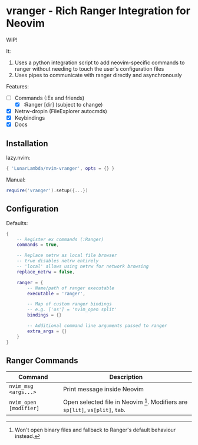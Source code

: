 # vranger - Rich Ranger Integration for Neovim

WIP!

It:

1. Uses a python integration script to add neovim-specific commands to ranger
   without needing to touch the user's configuration files
2. Uses pipes to communicate with ranger directly and asynchronously

Features:

- [ ] Commands (:Ex and friends)
    - [x] :Ranger \[dir\] (subject to change)
- [x] Netrw-dropin (FileExplorer autocmds)
- [x] Keybindings
- [x] Docs

## Installation

lazy.nvim:

```lua
{ 'LunarLambda/nvim-vranger', opts = {} }
```

Manual:

```lua
require('vranger').setup({...})
```

## Configuration

Defaults:

```lua
{
    -- Register ex commands (:Ranger)
    commands = true,

    -- Replace netrw as local file browser
    -- true disables netrw entirely
    -- 'local' allows using netrw for network browsing
    replace_netrw = false,

    ranger = {
        -- Name/path of ranger executable
        executable = 'ranger',

        -- Map of custom ranger bindings
        -- e.g. ['os'] = 'nvim_open split'
        bindings = {}

        -- Additional command line arguments passed to ranger
        extra_args = {}
    }
}
```

## Ranger Commands

Command                | Description
-----------------------|----------------------------
`nvim_msg <args...>`   | Print message inside Neovim
`nvim_open [modifier]` | Open selected file in Neovim [^1]. Modifiers are `sp[lit]`, `vs[plit]`, `tab`.

[^1]: Won't open binary files and fallback to Ranger's default behaviour instead.
